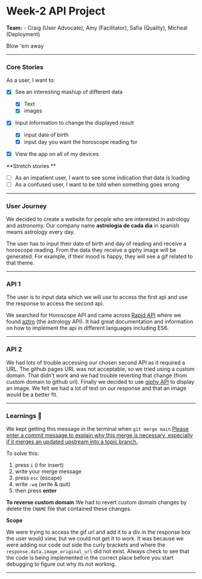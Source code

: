 # Week-2 API Project
**Team:** - 
Craig (User Advocate), Amy (Facilitator), Safia (Quality), Micheal (Deployment)

Blow 'em away

---

### Core Stories 
As a user, I want to:

- [x] See an interesting mashup of different data
    - [x] Text
    - [x] images
- [x] Input information to change the displayed result
    - [x] input date of birth
    - [x] input day you want the horoscope reading for
- [x] View the app on all of my devices


**Stretch stories **
- [ ] As an impatient user, I want to see some indication that data is loading
- [ ] As a confused user, I want to be told when something goes wrong

---

### User Journey 

We decided to create a website for people who are interested in astrology and astronomy. Our company name **astrologia de cada dia** in spanish means astrology every day. 

 The user has to input their date of birth and day of reading and receive a horoscope reading. From the data they receive a giphy image will be generated. For example, if their mood is happy, they will see a gif related to that theme.


---

### API 1

The user is to input data which we will use to access the first api and use the response to access the second api. 

We searched for Horoscope API and came across [Rapid API](https://rapidapi.com/sameer.kumar/api/aztro/endpoints) where we found [aztro](https://github.com/sameerkumar18/aztro) (the astrology API). It had great documentation and information on how to implement the api in different languages including ES6. 

---

### API 2

We had lots of trouble accessing our chosen second API [](https://rapidapi.com/astronomyapi-astronomyapi-default/api/astronomy) as it required a URL. The github pages URL was not acceptable, so we tried using a custom domain. That didn't work and we had trouble reverting that change (from custom domain to github url). Finally we decided to use [giphy API](https://developers.giphy.com/) to display an image. We felt we had a lot of text on our response and that an image would be a better fit.

---

### Learnings :tada:

We kept getting this message in the terminal when `git merge main`
[Please enter a commit message to explain why this merge is necessary,
especially if it merges an updated upstream into a topic branch.](https://stackoverflow.com/questions/19085807/please-enter-a-commit-message-to-explain-why-this-merge-is-necessary-especially)

To solve this:

1. press `i` (i for insert)
2. write your merge message
3. press `esc` (escape)
4. write `:wq` (write & quit)
5. then press **enter**

**To reverse custom domain**
We had to revert custom domain changes by delete the `CNAME` file that contained these changes. 

**Scope**

We were trying to access the gif url and add it to a div in the response box the user would view, but we could not get it to work. It was because we were adding our code out side the curly brackets and where the `response.data.image_original_url` did not exist. Always check to see that the code is being implemented in the correct place before you start debugging to figure out why its not working.

---